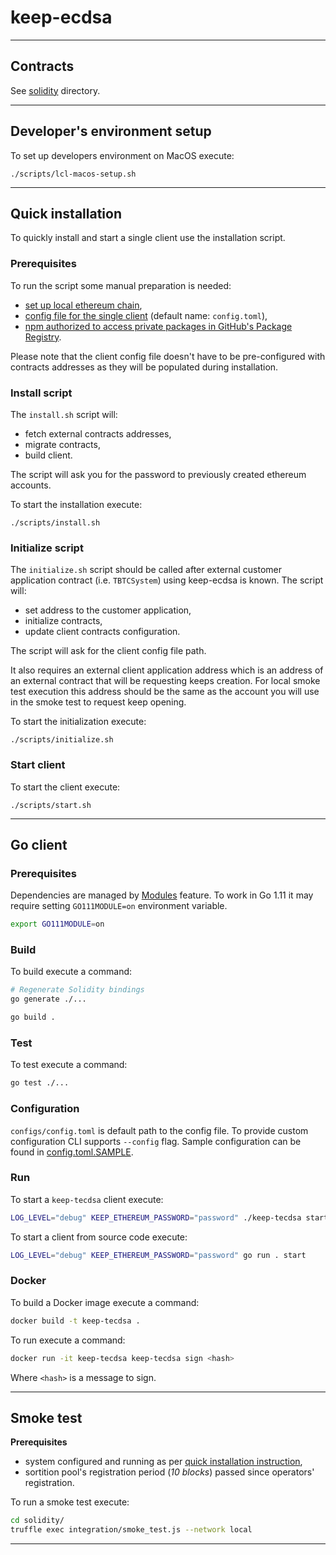 # keep-ecdsa

---

## Contracts

See [solidity](./solidity/) directory.

---

## Developer's environment setup

To set up developers environment on MacOS execute:

```
./scripts/lcl-macos-setup.sh
```

---

## Quick installation

To quickly install and start a single client use the installation script.

### Prerequisites
To run the script some manual preparation is needed:

- [set up local ethereum chain](https://github.com/keep-network/keep-core/blob/master/docs/development/local-keep-network.adoc#setting-up-local-ethereum-client),
- [config file for the single client](#Configuration) (default name: `config.toml`),
- [npm authorized to access private packages in GitHub's Package Registry](./solidity/README.md#NPM-dependencies).

Please note that the client config file doesn't have to be pre-configured with contracts
addresses as they will be populated during installation.

### Install script

The `install.sh` script will:

- fetch external contracts addresses,
- migrate contracts,
- build client.

The script will ask you for the password to previously created ethereum accounts.



To start the installation execute:
```
./scripts/install.sh
```

### Initialize script

The `initialize.sh` script should be called after external customer application
contract (i.e. `TBTCSystem`) using keep-ecdsa is known. The script will:

- set address to the customer application,
- initialize contracts,
- update client contracts configuration.

The script will ask for the client config file path.

It also requires an external client application address which is an address of an 
external contract that will be requesting keeps creation. For local smoke test
execution this address should be the same as the account you will use in the smoke
test to request keep opening.

To start the initialization execute:
```
./scripts/initialize.sh
```

### Start client

To start the client execute:
```
./scripts/start.sh
```

---

## Go client

### Prerequisites

Dependencies are managed by [Modules](https://github.com/golang/go/wiki/Modules) feature. 
To work in Go 1.11 it may require setting `GO111MODULE=on` environment variable.
```sh
export GO111MODULE=on
```

### Build

To build execute a command:
```sh
# Regenerate Solidity bindings
go generate ./...

go build .
```

### Test

To test execute a command:
```sh
go test ./...
```

### Configuration

`configs/config.toml` is default path to the config file. To provide custom 
configuration CLI supports `--config` flag.
Sample configuration can be found in [config.toml.SAMPLE](configs/config.toml.SAMPLE).

### Run

To start a `keep-tecdsa` client execute:
```sh
LOG_LEVEL="debug" KEEP_ETHEREUM_PASSWORD="password" ./keep-tecdsa start
```

To start a client from source code execute:
```sh
LOG_LEVEL="debug" KEEP_ETHEREUM_PASSWORD="password" go run . start
```

### Docker

To build a Docker image execute a command:
```sh
docker build -t keep-tecdsa .
```

To run execute a command:
```sh
docker run -it keep-tecdsa keep-tecdsa sign <hash>
```
Where `<hash>` is a message to sign.


---

## Smoke test

**Prerequisites**
- system configured and running as per [quick installation instruction](#Quick-installation),
- sortition pool's registration period (_10 blocks_) passed since operators'
  registration.

To run a smoke test execute:
```sh
cd solidity/
truffle exec integration/smoke_test.js --network local
```

---
